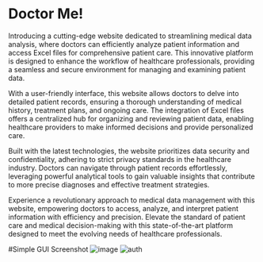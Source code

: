 # Doctor Me!

Introducing a cutting-edge website dedicated to streamlining medical data analysis, where doctors can efficiently analyze patient information and access Excel files for comprehensive patient care. This innovative platform is designed to enhance the workflow of healthcare professionals, providing a seamless and secure environment for managing and examining patient data.

With a user-friendly interface, this website allows doctors to delve into detailed patient records, ensuring a thorough understanding of medical history, treatment plans, and ongoing care. The integration of Excel files offers a centralized hub for organizing and reviewing patient data, enabling healthcare providers to make informed decisions and provide personalized care.

Built with the latest technologies, the website prioritizes data security and confidentiality, adhering to strict privacy standards in the healthcare industry. Doctors can navigate through patient records effortlessly, leveraging powerful analytical tools to gain valuable insights that contribute to more precise diagnoses and effective treatment strategies.

Experience a revolutionary approach to medical data management with this website, empowering doctors to access, analyze, and interpret patient information with efficiency and precision. Elevate the standard of patient care and medical decision-making with this state-of-the-art platform designed to meet the evolving needs of healthcare professionals.

#Simple GUI Screenshot
![image](https://github.com/Diary-hub/DocXy-AI-MK3/assets/39463871/9ea5ac45-839a-40ad-9c72-7e6628f081f4)
![auth](https://github.com/Diary-hub/DocXy-AI-MK3/assets/39463871/43676129-86eb-4de5-bc7a-66cc799a520f)
